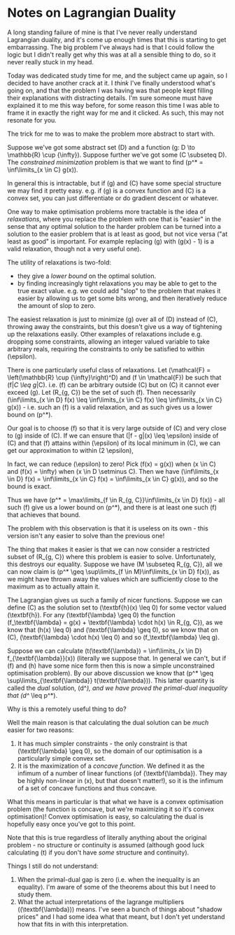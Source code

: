 # Notes on Lagrangian Duality

A long standing failure of mine is that I've never really understand Lagrangian duality,
and it's come up enough times that this is starting to get embarrassing.
The big problem I've always had is that I could follow the logic but I didn't really get why this was at all a sensible thing to do,
so it never really stuck in my head.

Today was dedicated study time for me, and the subject came up again, so I decided to have another crack at it.
I *think* I've finally understood what's going on, and that the problem I was having was that people kept filling their explanations with distracting details.
I'm sure someone must have explained it to me this way before, for some reason this time I was able to frame it in exactly the right way for me and it clicked.
As such, this may not resonate for you.

The trick for me to was to make the problem more abstract to start with.

Suppose we've got some abstract set \(D\) and a function \(g: D \to \mathbb{R} \cup \{\infty\}\).
Suppose further we've got some \(C \subseteq D\). The *constrained minimization* problem is that we want to find \(p^* = \inf\limits\_{x \in C} g(x)\).

In general this is intractable, but if \(g\) and \(C\) have some special structure we may find it pretty easy. e.g. if \(g\) is a convex function and \(C\) is a convex set,
you can just differentiate or do gradient descent or whatever.

One way to make optimisation problems more tractable is the idea of *relaxations*,
where you replace the problem with one that is "easier" in the sense that any optimal solution to the harder problem can be turned into a solution to the easier problem that is at least as good,
but not vice versa ("at least as good" is important. For example replacing \(g\) with \(g(x) - 1\) is a valid relaxation, though not a very useful one).

The utility of relaxations is two-fold:

* they give a *lower bound* on the optimal solution.
* by finding increasingly tight relaxations you may be able to get to the true exact value. e.g. we could add "slop" to the problem that makes it easier by allowing us to get some bits wrong,
  and then iteratively reduce the amount of slop to zero.

The easiest relaxation is just to minimize \(g\) over all of \(D\) instead of \(C\), throwing away the constraints,
but this doesn't give us a way of tightening up the relaxations easily.
Other examples of relaxations include e.g. dropping some constraints, allowing an integer valued variable to take arbitrary reals, requiring the constraints to only be satisfied to within \(\epsilon\).

There is one particularly useful class of relaxations.
Let \(\mathcal{F} = \left(\mathbb{R} \cup \{\infty\}\right)^D\) and \(f \in \mathcal{F}\) be such that \(f|_C \leq g_|C\).
i.e. \(f\) can be arbitrary outside \(C\) but on \(C\) it cannot ever exceed \(g\). Let \(R_{g, C}\) be the set of such \(f\).
Then necessarily \(\inf\limits\_{x \in D} f(x) \leq \inf\limits\_{x \in C} f(x) \leq \inf\limits\_{x \in C} g(x)\) - i.e. such an \(f\) is a valid relaxation,
and as such gives us a lower bound on \(p^*\).

Our goal is to choose \(f\) so that it is very large outside of \(C\) and very close to \(g\) inside of \(C\).
If we can ensure that \(|f - g|(x) \leq \epsilon\) inside of \(C\) and that \(f\) attains within \(\epsilon\) of its local minimum in \(C\),
we can get our approximation to within \(2 \epsilon\),

In fact, we can reduce \(\epsilon\) to zero! Pick \(f(x) = g(x)\) when \(x \in C\) and \(f(x) = \infty\) when \(x \in D \setminus C\).
Then we have \(\inf\limits\_{x \in D} f(x) = \inf\limits\_{x \in C} f(x) = \inf\limits\_{x \in C} g(x)\), and so the bound is exact.

Thus we have \(p^* = \max\limits_{f \in R_{g, C}}\inf\limits\_{x \in D} f(x)\) - all such \(f\) give us a lower bound on \(p^*\), and there is at least one such \(f\) that achieves that bound.

The problem with this observation is that it is useless on its own - this version isn't any easier to solve than the previous one!

The thing that makes it easier is that we can now consider a restricted subset of \(R_{g, C}\) where this problem is easier to solve.
Unfortunately, this destroys our equality. Suppose we have \(M \subseteq R_{g, C}\), all we can now claim is \(p^* \geq \sup\limits_{f \in M}\inf\limits\_{x \in D} f(x)\),
as we might have thrown away the values which are sufficiently close to the maximum as to actually attain it.

The Lagrangian gives us such a family of nicer functions.
Suppose we can define \(C\) as the solution set to \(\textbf{h}(x) \leq 0\) for some vector valued \(\textbf{h}\).
For any \(\textbf{\lambda} \geq 0\) the function \(f_\textbf{\lambda} = g(x) + \textbf{\lambda} \cdot h(x) \in R_{g, C}\),
as we know that \(h(x) \leq 0\) and \(\textbf{\lambda} \geq 0\), so we know that on \(C\),  \(\textbf{\lambda} \cdot h(x) \leq 0\) and so \(f_\textbf{\lambda} \leq g\).

Suppose we can calculate \(t(\textbf{\lambda}) = \inf\limits\_{x \in D} f_{\textbf{\lambda}}(x)\) (literally we suppose that. In general we can't, but if \(f\) and \(h\) have some nice form then this is now a simple unconstrained optimisation problem).
By our above discussion we know that \(p^* \geq \sup\limits_{\textbf{\lambda}} t(\textbf{\lambda})\).
This latter quantity is called the *dual* solution, \(d^*\), and we have proved the primal-dual inequality that \(d^* \leq p^*\).

Why is this a remotely useful thing to do?

Well the main reason is that calculating the dual solution can be *much* easier for two reasons:

1. It has much simpler constraints - the only constraint is that \(\textbf{\lambda} \geq 0\), so the domain of our optimisation is a particularly simple convex set.
2. It is the maximization of a *concave function*. We defined it as the infimum of a number of linear functions (of \(\textbf{\lambda}\). They may be highly non-linear in \(x\), but that doesn't matter!), so it is the infimum of a set of concave functions and thus concave.

What this means in particular is that what we have is a convex optimisation problem (the function is concave, but we're maximizing it so it's convex optimisation)!
Convex optimisation is easy, so calculating the dual is hopefully easy once you've got to this point.

Note that this is true regardless of literally anything about the original problem - no structure or continuity is assumed (although good luck calculating \(t\) if you don't have *some* structure and continuity).

Things I still do not understand:

1. When the primal-dual gap is zero (i.e. when the inequality is an equality). I'm aware of some of the theorems about this but I need to study them.
2. What the actual interpretations of the lagrange multipliers (\(\textbf{\lambda}\)) means. I've seen a bunch of things about "shadow prices" and I had some idea what that meant, but I don't yet understand how that fits in with this interpretation.
